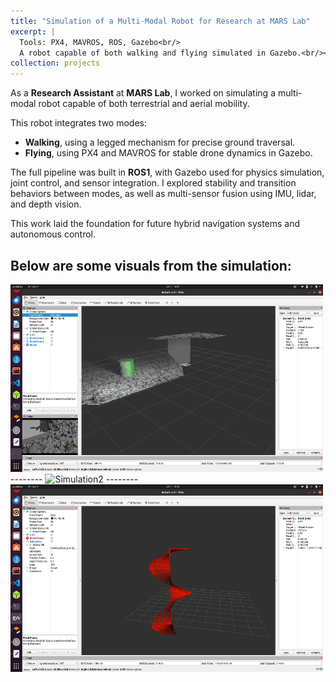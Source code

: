 ```yaml
---
title: "Simulation of a Multi-Modal Robot for Research at MARS Lab"
excerpt: |
  Tools: PX4, MAVROS, ROS, Gazebo<br/>
  A robot capable of both walking and flying simulated in Gazebo.<br/><img src='/images/Simulation.png' alt='Multi-modal' width='500' height='300'/>
collection: projects
---
```


As a **Research Assistant** at **MARS Lab**, I worked on simulating a multi-modal robot capable of both terrestrial and aerial mobility.

This robot integrates two modes:
- **Walking**, using a legged mechanism for precise ground traversal.
- **Flying**, using PX4 and MAVROS for stable drone dynamics in Gazebo.

The full pipeline was built in **ROS1**, with Gazebo used for physics simulation, joint control, and sensor integration. I explored stability and transition behaviors between modes, as well as multi-sensor fusion using IMU, lidar, and depth vision.

This work laid the foundation for future hybrid navigation systems and autonomous control.

Below are some visuals from the simulation:
--------
<img src="/images/Simulation_1.png" alt="Simulation1" width="500" height="300">
--------
<img src="/images/Simulation_2.png" alt="Simulation2" width="500" height="300">
--------
<img src="/images/Simulation_3.png" alt="Simulation_3" width="500" height="300">
